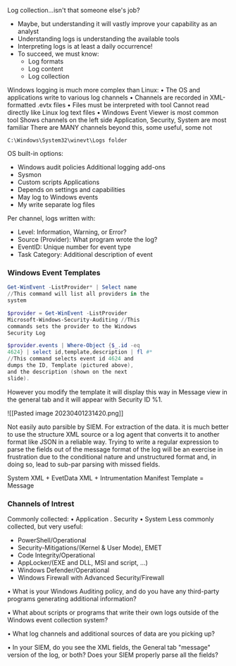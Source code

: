 Log collection...isn't that someone else's job?
- Maybe, but understanding it will vastly improve your capability as an analyst
- Understanding logs is understanding the available tools
- Interpreting logs is at least a daily occurrence!
- To succeed, we must know:
	- Log formats
	- Log content
	- Log collection


Windows logging is much more complex than Linux:
• The OS and applications write to various log channels
• Channels are recorded in XML-formatted .evtx files
• Files must be interpreted with tool
Cannot read directly like Linux log text files
• Windows Event Viewer is most common tool
Shows channels on the left side
Application, Security, System are most familiar
There are MANY channels beyond this, some useful, some not

	C:\Windows\System32\winevt\Logs folder

OS built-in options:
- Windows audit policies
Additional logging add-ons
- Sysmon
- Custom scripts
Applications
- Depends on settings and capabilities
- May log to Windows events
- My write separate log files

Per channel, logs written with:
- Level: Information, Warning, or Error?
- Source (Provider): What program wrote the log?
- EventlD: Unique number for event type
- Task Category: Additional description of event

### Windows Event Templates

```powershell
Get-WinEvent -ListProvider* | Select name
//This command will list all providers in the
system
```
 
```powershell
$provider = Get-WinEvent -ListProvider
Microsoft-Windows-Security-Auditing //This
commands sets the provider to the Windows
Security Log
```

```Powershell
$provider.events | Where-Object {$_.id -eq
4624} | select id,template,description | fl #*
//This command selects event id 4624 and
dumps the ID, Template (pictured above),
and the description (shown on the next
slide).
```

However you modify the template it will display this way in Message view in the general tab and it will appear with Security ID %1. 

![[Pasted image 20230401231420.png]]

Not easily auto parsible by SIEM. For extraction of the data. it is much better to use the structure XML source or a log agent that converts it to another format like JSON in a reliable way. Trying to write a regular expression to parse the fields out of the message format of the log will be an exercise in frustration due to the conditional nature and unstructured format and, in doing so, lead to sub-par parsing with missed
fields.

System XML + EvetData XML + Intrumentation Manifest Template = Message

### Channels of Intrest

Commonly collected:
• Application
. Security
• System
Less commonly collected, but very useful:
- PowerShell/Operational
- Security-Mitigations/(Kernel & User Mode), EMET
- Code Integrity/Operational
- AppLocker/(EXE and DLL, MSI and script, ...)
- Windows Defender/Operational
- Windows Firewall with Advanced Security/Firewall

• What is your Windows Auditing policy, and
do you have any third-party programs
generating additional information?


• What about scripts or programs that write
their own logs outside of the Windows event
collection system?


• What log channels and additional sources
of data are you picking up?


• In your SIEM, do you see the XML fields, the
General tab "message" version of the log, or
both? Does your SIEM properly parse all the
fields?